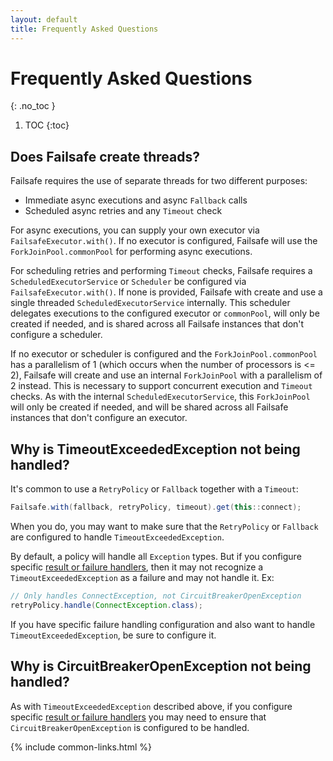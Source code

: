 ```yaml
---
layout: default
title: Frequently Asked Questions
---
```


# Frequently Asked Questions
{: .no_toc }

1. TOC
{:toc}

## Does Failsafe create threads?

Failsafe requires the use of separate threads for two different purposes:

- Immediate async executions and async `Fallback` calls
- Scheduled async retries and any `Timeout` check


For async executions, you can supply your own executor via `FailsafeExecutor.with()`. If no executor is configured, Failsafe will use the `ForkJoinPool.commonPool` for performing async executions.

For scheduling retries and performing `Timeout` checks, Failsafe requires a `ScheduledExecutorService` or `Scheduler` be configured via `FailsafeExecutor.with()`. If none is provided, Failsafe with create and use a single threaded `ScheduledExecutorService` internally. This scheduler delegates executions to the configured executor or `commonPool`, will only be created if needed, and is shared across all Failsafe instances that don't configure a scheduler.

If no executor or scheduler is configured and the `ForkJoinPool.commonPool` has a parallelism of 1 (which occurs when the number of processors is <= 2), Failsafe will create and use an internal `ForkJoinPool` with a parallelism of 2 instead. This is necessary to support concurrent execution and `Timeout` checks. As with the internal `ScheduledExecutorService`, this  `ForkJoinPool` will only be created if needed, and will be shared across all Failsafe instances that don't configure an executor.

## Why is TimeoutExceededException not being handled?

It's common to use a `RetryPolicy` or `Fallback` together with a `Timeout`:

```java
Failsafe.with(fallback, retryPolicy, timeout).get(this::connect);
```

When you do, you may want to make sure that the `RetryPolicy` or `Fallback` are configured to handle `TimeoutExceededException`.

By default, a policy will handle all `Exception` types. But if you configure specific [result or failure handlers][FailurePolicy], then it may not recognize a `TimeoutExceededException` as a failure and may not handle it. Ex:

```java
// Only handles ConnectException, not CircuitBreakerOpenException
retryPolicy.handle(ConnectException.class);
```

If you have specific failure handling configuration and also want to handle `TimeoutExceededException`, be sure to configure it.

## Why is CircuitBreakerOpenException not being handled?

As with `TimeoutExceededException` described above, if you configure specific [result or failure handlers][FailurePolicy] you may need to ensure that `CircuitBreakerOpenException` is configured to be handled.

[FailurePolicy]: https://jodah.net/failsafe/javadoc/net/jodah/failsafe/FailurePolicy.html
{% include common-links.html %}